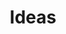 ---
title: Ideas
week: 6
dates: 
- 2023-02-28
- 2023-03-02
current: false
unit: 2
project: project2
lectures:
- 'Friday 3pm: CD Lecture Series, Pascal Glissman'
reading:
- lepore
day1:
- '1:1 Meetings'
day2:
- '1:1 Meetings'
hw:
- 'Project 2: Iteration'
- 'Project 2: Iteration'
---